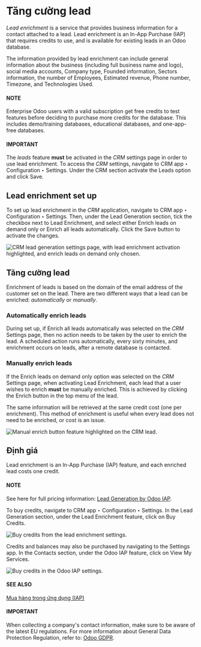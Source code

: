 # Tăng cường lead

*Lead enrichment* is a service that provides business information for a contact attached to a lead.
Lead enrichment is an In-App Purchase (IAP) that requires credits to use, and is available for
existing leads in an Odoo database.

The information provided by lead enrichment can include general information about the business
(including full business name and logo), social media accounts, Company type,
Founded information, Sectors information, the number of
Employees, Estimated revenue, Phone number,
Timezone, and Technologies Used.

#### NOTE
Enterprise Odoo users with a valid subscription get free credits to test  features before deciding to purchase more credits for the database. This includes
demo/training databases, educational databases, and one-app-free databases.

#### IMPORTANT
The *leads* feature **must** be activated in the *CRM* settings page in order to use lead
enrichment. To access the *CRM* settings, navigate to CRM app ‣ Configuration
‣ Settings. Under the CRM section activate the Leads option and click
Save.

## Lead enrichment set up

To set up lead enrichment in the *CRM* application, navigate to CRM app ‣
Configuration ‣ Settings. Then, under the Lead Generation section, tick the checkbox
next to Lead Enrichment, and select either Enrich leads on demand only or
Enrich all leads automatically. Click the Save button to activate the
changes.

![CRM lead generation settings page, with lead enrichment activation highlighted, and enrich
leads on demand only chosen.](applications/sales/crm/optimize/lead_enrichment/lead-enrichment-activate.png)

## Tăng cường lead

Enrichment of leads is based on the domain of the email address of the customer set on the lead.
There are two different ways that a lead can be enriched: *automatically* or *manually*.

### Automatically enrich leads

During set up, if Enrich all leads automatically was selected on the *CRM*
Settings page, then no action needs to be taken by the user to enrich the lead. A
scheduled action runs automatically, every sixty minutes, and enrichment occurs on leads, after a
remote database is contacted.

### Manually enrich leads

If the Enrich leads on demand only option was selected on the *CRM* Settings
page, when activating Lead Enrichment, each lead that a user wishes to enrich **must**
be manually enriched. This is achieved by clicking the Enrich button in the top menu of
the lead.

The same information will be retrieved at the same  credit cost (one per
enrichment). This method of enrichment is useful when every lead does not need to be enriched, or
cost is an issue.

![Manual enrich button feature highlighted on the CRM lead.](applications/sales/crm/optimize/lead_enrichment/manual-enrichment.png)

## Định giá

Lead enrichment is an In-App Purchase (IAP) feature, and each enriched lead costs one credit.

#### NOTE
See here for full pricing information: [Lead Generation by Odoo IAP](https://iap.odoo.com/iap/in-app-services/273).

To buy credits, navigate to CRM app ‣ Configuration ‣ Settings. In the
Lead Generation section, under the Lead Enrichment feature, click on
Buy Credits.

![Buy credits from the lead enrichment settings.](applications/sales/crm/optimize/lead_enrichment/buy-lead-enrichment-credits-setting.png)

Credits and balances may also be purchased by navigating to the Settings app. In
the Contacts section, under the Odoo IAP feature, click on View
My Services.

![Buy credits in the Odoo IAP settings.](applications/sales/crm/optimize/lead_enrichment/view-my-services-setting.png)

#### SEE ALSO
[Mua hàng trong ứng dụng (IAP)](../../../essentials/in_app_purchase.md)

#### IMPORTANT
When collecting a company's contact information, make sure to be aware of the latest EU
regulations. For more information about General Data Protection Regulation, refer to: [Odoo GDPR](http://odoo.com/gdpr).
